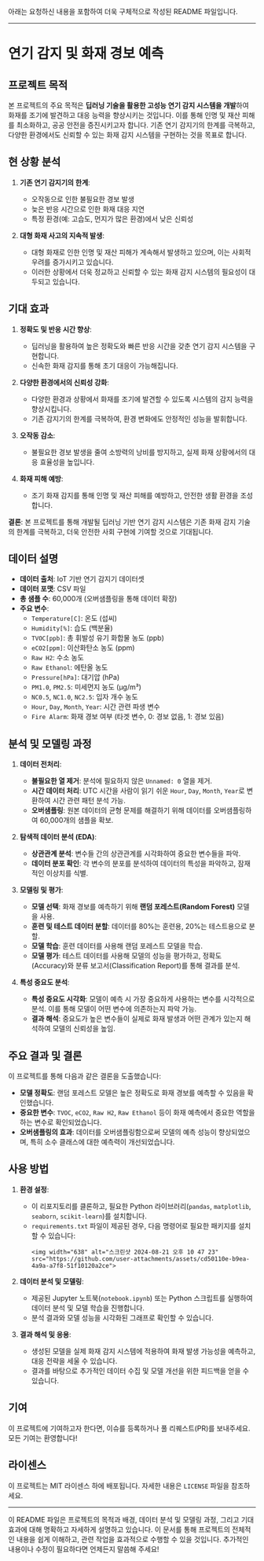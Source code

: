 아래는 요청하신 내용을 포함하여 더욱 구체적으로 작성된 README 파일입니다.

---

# 연기 감지 및 화재 경보 예측

## 프로젝트 목적

본 프로젝트의 주요 목적은 **딥러닝 기술을 활용한 고성능 연기 감지 시스템을 개발**하여 화재를 조기에 발견하고 대응 능력을 향상시키는 것입니다. 이를 통해 인명 및 재산 피해를 최소화하고, 공공 안전을 증진시키고자 합니다. 기존 연기 감지기의 한계를 극복하고, 다양한 환경에서도 신뢰할 수 있는 화재 감지 시스템을 구현하는 것을 목표로 합니다.

## 현 상황 분석

1. **기존 연기 감지기의 한계**:
   - 오작동으로 인한 불필요한 경보 발생
   - 늦은 반응 시간으로 인한 화재 대응 지연
   - 특정 환경(예: 고습도, 먼지가 많은 환경)에서 낮은 신뢰성

2. **대형 화재 사고의 지속적 발생**:
   - 대형 화재로 인한 인명 및 재산 피해가 계속해서 발생하고 있으며, 이는 사회적 우려를 증가시키고 있습니다.
   - 이러한 상황에서 더욱 정교하고 신뢰할 수 있는 화재 감지 시스템의 필요성이 대두되고 있습니다.

## 기대 효과

1. **정확도 및 반응 시간 향상**:
   - 딥러닝을 활용하여 높은 정확도와 빠른 반응 시간을 갖춘 연기 감지 시스템을 구현합니다.
   - 신속한 화재 감지를 통해 초기 대응이 가능해집니다.

2. **다양한 환경에서의 신뢰성 강화**:
   - 다양한 환경과 상황에서 화재를 조기에 발견할 수 있도록 시스템의 감지 능력을 향상시킵니다.
   - 기존 감지기의 한계를 극복하여, 환경 변화에도 안정적인 성능을 발휘합니다.

3. **오작동 감소**:
   - 불필요한 경보 발생을 줄여 소방력의 낭비를 방지하고, 실제 화재 상황에서의 대응 효율성을 높입니다.

4. **화재 피해 예방**:
   - 조기 화재 감지를 통해 인명 및 재산 피해를 예방하고, 안전한 생활 환경을 조성합니다.

**결론**: 본 프로젝트를 통해 개발될 딥러닝 기반 연기 감지 시스템은 기존 화재 감지 기술의 한계를 극복하고, 더욱 안전한 사회 구현에 기여할 것으로 기대됩니다.

## 데이터 설명

- **데이터 출처**: IoT 기반 연기 감지기 데이터셋
- **데이터 포맷**: CSV 파일
- **총 샘플 수**: 60,000개 (오버샘플링을 통해 데이터 확장)
- **주요 변수**:
  - `Temperature[C]`: 온도 (섭씨)
  - `Humidity[%]`: 습도 (백분율)
  - `TVOC[ppb]`: 총 휘발성 유기 화합물 농도 (ppb)
  - `eCO2[ppm]`: 이산화탄소 농도 (ppm)
  - `Raw H2`: 수소 농도
  - `Raw Ethanol`: 에탄올 농도
  - `Pressure[hPa]`: 대기압 (hPa)
  - `PM1.0`, `PM2.5`: 미세먼지 농도 (μg/m³)
  - `NC0.5`, `NC1.0`, `NC2.5`: 입자 개수 농도
  - `Hour`, `Day`, `Month`, `Year`: 시간 관련 파생 변수
  - `Fire Alarm`: 화재 경보 여부 (타겟 변수, 0: 경보 없음, 1: 경보 있음)

## 분석 및 모델링 과정

1. **데이터 전처리**:
   - **불필요한 열 제거**: 분석에 필요하지 않은 `Unnamed: 0` 열을 제거.
   - **시간 데이터 처리**: UTC 시간을 사람이 읽기 쉬운 `Hour`, `Day`, `Month`, `Year`로 변환하여 시간 관련 패턴 분석 가능.
   - **오버샘플링**: 원본 데이터의 균형 문제를 해결하기 위해 데이터를 오버샘플링하여 60,000개의 샘플을 확보.

2. **탐색적 데이터 분석 (EDA)**:
   - **상관관계 분석**: 변수들 간의 상관관계를 시각화하여 중요한 변수들을 파악.
   - **데이터 분포 확인**: 각 변수의 분포를 분석하여 데이터의 특성을 파악하고, 잠재적인 이상치를 식별.

3. **모델링 및 평가**:
   - **모델 선택**: 화재 경보를 예측하기 위해 **랜덤 포레스트(Random Forest)** 모델을 사용.
   - **훈련 및 테스트 데이터 분할**: 데이터를 80%는 훈련용, 20%는 테스트용으로 분할.
   - **모델 학습**: 훈련 데이터를 사용해 랜덤 포레스트 모델을 학습.
   - **모델 평가**: 테스트 데이터를 사용해 모델의 성능을 평가하고, 정확도(Accuracy)와 분류 보고서(Classification Report)를 통해 결과를 분석.

4. **특성 중요도 분석**:
   - **특성 중요도 시각화**: 모델이 예측 시 가장 중요하게 사용하는 변수를 시각적으로 분석. 이를 통해 모델이 어떤 변수에 의존하는지 파악 가능.
   - **결과 해석**: 중요도가 높은 변수들이 실제로 화재 발생과 어떤 관계가 있는지 해석하여 모델의 신뢰성을 높임.

## 주요 결과 및 결론

이 프로젝트를 통해 다음과 같은 결론을 도출했습니다:
- **모델 정확도**: 랜덤 포레스트 모델은 높은 정확도로 화재 경보를 예측할 수 있음을 확인했습니다.
- **중요한 변수**: `TVOC`, `eCO2`, `Raw H2`, `Raw Ethanol` 등이 화재 예측에서 중요한 역할을 하는 변수로 확인되었습니다.
- **오버샘플링의 효과**: 데이터를 오버샘플링함으로써 모델의 예측 성능이 향상되었으며, 특히 소수 클래스에 대한 예측력이 개선되었습니다.

## 사용 방법

1. **환경 설정**:
   - 이 리포지토리를 클론하고, 필요한 Python 라이브러리(`pandas`, `matplotlib`, `seaborn`, `scikit-learn`)를 설치합니다.
   - `requirements.txt` 파일이 제공된 경우, 다음 명령어로 필요한 패키지를 설치할 수 있습니다:
     ```
     <img width="638" alt="스크린샷 2024-08-21 오후 10 47 23" src="https://github.com/user-attachments/assets/cd50110e-b9ea-4a9a-a7f8-51f10120a2ce">

     ```

2. **데이터 분석 및 모델링**:
   - 제공된 Jupyter 노트북(`notebook.ipynb`) 또는 Python 스크립트를 실행하여 데이터 분석 및 모델 학습을 진행합니다.
   - 분석 결과와 모델 성능을 시각화된 그래프로 확인할 수 있습니다.

3. **결과 해석 및 응용**:
   - 생성된 모델을 실제 화재 감지 시스템에 적용하여 화재 발생 가능성을 예측하고, 대응 전략을 세울 수 있습니다.
   - 결과를 바탕으로 추가적인 데이터 수집 및 모델 개선을 위한 피드백을 얻을 수 있습니다.

## 기여

이 프로젝트에 기여하고자 한다면, 이슈를 등록하거나 풀 리퀘스트(PR)를 보내주세요. 모든 기여는 환영합니다!

## 라이센스

이 프로젝트는 MIT 라이센스 하에 배포됩니다. 자세한 내용은 `LICENSE` 파일을 참조하세요.

---

이 README 파일은 프로젝트의 목적과 배경, 데이터 분석 및 모델링 과정, 그리고 기대 효과에 대해 명확하고 자세하게 설명하고 있습니다. 이 문서를 통해 프로젝트의 전체적인 내용을 쉽게 이해하고, 관련 작업을 효과적으로 수행할 수 있을 것입니다. 추가적인 내용이나 수정이 필요하다면 언제든지 말씀해 주세요!
